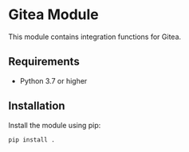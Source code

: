 # Gitea Module

This module contains integration functions for Gitea.

## Requirements

- Python 3.7 or higher

## Installation

Install the module using pip:

```sh
pip install .
